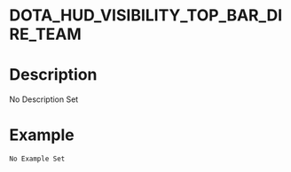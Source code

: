 # DOTA_HUD_VISIBILITY_TOP_BAR_DIRE_TEAM
# Description
No Description Set
# Example
```No Example Set```